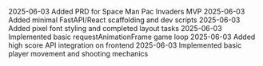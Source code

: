 2025-06-03 Added PRD for Space Man Pac Invaders MVP
2025-06-03 Added minimal FastAPI/React scaffolding and dev scripts
2025-06-03 Added pixel font styling and completed layout tasks
2025-06-03 Implemented basic requestAnimationFrame game loop
2025-06-03 Added high score API integration on frontend
2025-06-03 Implemented basic player movement and shooting mechanics
